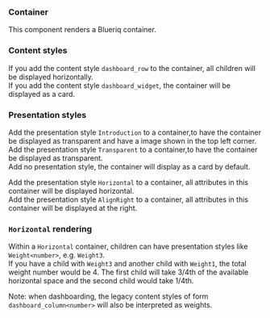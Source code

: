 ### Container
This component renders a Blueriq container.

### Content styles
If you add the content style `dashboard_row` to the container, all children will be displayed horizontally.  
If you add the content style `dashboard_widget`, the container will be displayed as a card.

### Presentation styles
Add the presentation style `Introduction` to a container,to have the container be displayed as transparent and have a
 image shown in the top left corner.  
Add the presentation style `Transparent` to a container,to have the container be displayed as transparent.  
Add no presentation style, the container will display as a card by default.  

Add the presentation style `Horizontal` to a container, all attributes in this container will be displayed horizontal.  
Add the presentation style `AlignRight` to a container, all attributes in this container will be displayed at the 
right.  

### `Horizontal` rendering
Within a `Horizontal` container, children can have presentation styles like `Weight<number>`, e.g. `Weight3`.  
If you have a child with `Weight3` and another child with `Weight1`, the total weight number would be 4. The first 
child will take 3/4th of the available horizontal space and the second child would take 1/4th.

Note: when dashboarding, the legacy content styles of form `dashboard_column<number>` will also be 
interpreted as weights.
